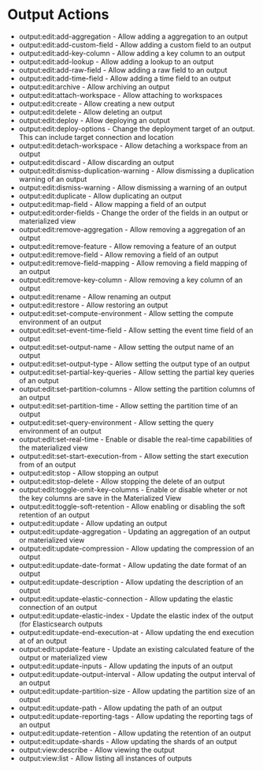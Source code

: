 # Output Actions

* output:edit:add-aggregation - Allow adding a aggregation to an output
* output:edit:add-custom-field - Allow adding a custom field to an output
* output:edit:add-key-column - Allow adding a key column to an output
* output:edit:add-lookup - Allow adding a lookup to an output
* output:edit:add-raw-field - Allow adding a raw field to an output
* output:edit:add-time-field - Allow adding a time field to an output
* output:edit:archive - Allow archiving an output
* output:edit:attach-workspace - Allow attaching to workspaces
* output:edit:create - Allow creating a new output
* output:edit:delete - Allow deleting an output
* output:edit:deploy - Allow deploying an output
* output:edit:deploy-options - Change the deployment target of an output. This can include target connection and location
* output:edit:detach-workspace - Allow detaching a workspace from an output
* output:edit:discard - Allow discarding an output
* output:edit:dismiss-duplication-warning - Allow dismissing a duplication warning of an output
* output:edit:dismiss-warning - Allow dismissing a warning of an output
* output:edit:duplicate - Allow duplicating an output
* output:edit:map-field - Allow mapping a field of an output
* output:edit:order-fields - Change the order of the fields in an output or materialized view
* output:edit:remove-aggregation - Allow removing a aggregation of an output
* output:edit:remove-feature - Allow removing a feature of an output
* output:edit:remove-field - Allow removing a field of an output
* output:edit:remove-field-mapping - Allow removing a field mapping of an output
* output:edit:remove-key-column - Allow removing a key column of an output
* output:edit:rename - Allow renaming an output
* output:edit:restore - Allow restoring an output
* output:edit:set-compute-environment - Allow setting the compute environment of an output
* output:edit:set-event-time-field - Allow setting the event time field of an output
* output:edit:set-output-name - Allow setting the output name of an output
* output:edit:set-output-type - Allow setting the output type of an output
* output:edit:set-partial-key-queries - Allow setting the partial key queries of an output
* output:edit:set-partition-columns - Allow setting the partition columns of an output
* output:edit:set-partition-time - Allow setting the partition time of an output
* output:edit:set-query-environment - Allow setting the query environment of an output
* output:edit:set-real-time - Enable or disable the real-time capabilities of the materialized view
* output:edit:set-start-execution-from - Allow setting the start execution from of an output
* output:edit:stop - Allow stopping an output
* output:edit:stop-delete - Allow stopping the delete of an output
* output:edit:toggle-omit-key-columns - Enable or disable wheter or not the key columns are save in the Materialized View
* output:edit:toggle-soft-retention - Allow enabling or disabling the soft retention of an output
* output:edit:update - Allow updating an output
* output:edit:update-aggregation - Updating an aggregation of an output or materialized view
* output:edit:update-compression - Allow updating the compression of an output
* output:edit:update-date-format - Allow updating the date format of an output
* output:edit:update-description - Allow updating the description of an output
* output:edit:update-elastic-connection - Allow updating the elastic connection of an output
* output:edit:update-elastic-index - Update the elastic index of the output (for Elasticsearch outputs
* output:edit:update-end-execution-at - Allow updating the end execution at of an output
* output:edit:update-feature - Update an existing calculated feature of the output or materialized view
* output:edit:update-inputs - Allow updating the inputs of an output
* output:edit:update-output-interval - Allow updating the output interval of an output
* output:edit:update-partition-size - Allow updating the partition size of an output
* output:edit:update-path - Allow updating the path of an output
* output:edit:update-reporting-tags - Allow updating the reporting tags of an output
* output:edit:update-retention - Allow updating the retention of an output
* output:edit:update-shards - Allow updating the shards of an output
* output:view:describe - Allow viewing the output
* output:view:list - Allow listing all instances of outputs
